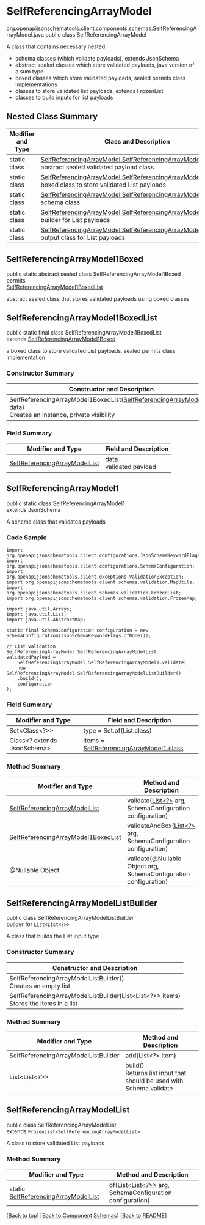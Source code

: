 # SelfReferencingArrayModel
org.openapijsonschematools.client.components.schemas.SelfReferencingArrayModel.java
public class SelfReferencingArrayModel<br>

A class that contains necessary nested
- schema classes (which validate payloads), extends JsonSchema
- abstract sealed classes which store validated payloads, java version of a sum type
- boxed classes which store validated payloads, sealed permits class implementations
- classes to store validated list payloads, extends FrozenList
- classes to build inputs for list payloads

## Nested Class Summary
| Modifier and Type | Class and Description |
| ----------------- | ---------------------- |
| static class | [SelfReferencingArrayModel.SelfReferencingArrayModel1Boxed](#selfreferencingarraymodel1boxed)<br> abstract sealed validated payload class |
| static class | [SelfReferencingArrayModel.SelfReferencingArrayModel1BoxedList](#selfreferencingarraymodel1boxedlist)<br> boxed class to store validated List payloads |
| static class | [SelfReferencingArrayModel.SelfReferencingArrayModel1](#selfreferencingarraymodel1)<br> schema class |
| static class | [SelfReferencingArrayModel.SelfReferencingArrayModelListBuilder](#selfreferencingarraymodellistbuilder)<br> builder for List payloads |
| static class | [SelfReferencingArrayModel.SelfReferencingArrayModelList](#selfreferencingarraymodellist)<br> output class for List payloads |

## SelfReferencingArrayModel1Boxed
public static abstract sealed class SelfReferencingArrayModel1Boxed<br>
permits<br>
[SelfReferencingArrayModel1BoxedList](#selfreferencingarraymodel1boxedlist)

abstract sealed class that stores validated payloads using boxed classes

## SelfReferencingArrayModel1BoxedList
public static final class SelfReferencingArrayModel1BoxedList<br>
extends [SelfReferencingArrayModel1Boxed](#selfreferencingarraymodel1boxed)

a boxed class to store validated List payloads, sealed permits class implementation

### Constructor Summary
| Constructor and Description |
| --------------------------- |
| SelfReferencingArrayModel1BoxedList([SelfReferencingArrayModelList](#selfreferencingarraymodellist) data)<br>Creates an instance, private visibility |

### Field Summary
| Modifier and Type | Field and Description |
| ----------------- | ---------------------- |
| [SelfReferencingArrayModelList](#selfreferencingarraymodellist) | data<br>validated payload |

## SelfReferencingArrayModel1
public static class SelfReferencingArrayModel1<br>
extends JsonSchema

A schema class that validates payloads

### Code Sample
```
import org.openapijsonschematools.client.configurations.JsonSchemaKeywordFlags;
import org.openapijsonschematools.client.configurations.SchemaConfiguration;
import org.openapijsonschematools.client.exceptions.ValidationException;
import org.openapijsonschematools.client.schemas.validation.MapUtils;
import org.openapijsonschematools.client.schemas.validation.FrozenList;
import org.openapijsonschematools.client.schemas.validation.FrozenMap;

import java.util.Arrays;
import java.util.List;
import java.util.AbstractMap;

static final SchemaConfiguration configuration = new SchemaConfiguration(JsonSchemaKeywordFlags.ofNone());

// List validation
SelfReferencingArrayModel.SelfReferencingArrayModelList validatedPayload =
    SelfReferencingArrayModel.SelfReferencingArrayModel1.validate(
    new SelfReferencingArrayModel.SelfReferencingArrayModelListBuilder()
    .build(),
    configuration
);
```

### Field Summary
| Modifier and Type | Field and Description |
| ----------------- | ---------------------- |
| Set<Class<?>> | type = Set.of(List.class) |
| Class<? extends JsonSchema> | items = [SelfReferencingArrayModel1.class](#selfreferencingarraymodel1) |

### Method Summary
| Modifier and Type | Method and Description |
| ----------------- | ---------------------- |
| [SelfReferencingArrayModelList](#selfreferencingarraymodellist) | validate([List<?>](#selfreferencingarraymodellistbuilder) arg, SchemaConfiguration configuration) |
| [SelfReferencingArrayModel1BoxedList](#selfreferencingarraymodel1boxedlist) | validateAndBox([List<?>](#selfreferencingarraymodellistbuilder) arg, SchemaConfiguration configuration) |
| @Nullable Object | validate(@Nullable Object arg, SchemaConfiguration configuration) |
## SelfReferencingArrayModelListBuilder
public class SelfReferencingArrayModelListBuilder<br>
builder for `List<List<?>>`

A class that builds the List input type

### Constructor Summary
| Constructor and Description |
| --------------------------- |
| SelfReferencingArrayModelListBuilder()<br>Creates an empty list |
| SelfReferencingArrayModelListBuilder(List<List<?>> items)<br>Stores the items in a list |

### Method Summary
| Modifier and Type | Method and Description |
| ----------------- | ---------------------- |
| SelfReferencingArrayModelListBuilder | add(List<?> item) |
| List<List<?>> | build()<br>Returns list input that should be used with Schema.validate |

## SelfReferencingArrayModelList
public class SelfReferencingArrayModelList<br>
extends `FrozenList<SelfReferencingArrayModelList>`

A class to store validated List payloads

### Method Summary
| Modifier and Type | Method and Description |
| ----------------- | ---------------------- |
| static [SelfReferencingArrayModelList](#selfreferencingarraymodellist) | of([List<List<?>>](#selfreferencingarraymodellistbuilder) arg, SchemaConfiguration configuration) |

[[Back to top]](#top) [[Back to Component Schemas]](../../../README.md#Component-Schemas) [[Back to README]](../../../README.md)
